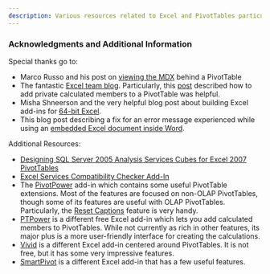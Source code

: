 ```yaml
---
description: Various resources related to Excel and PivotTables particularly on top of cubes.
---
```

### Acknowledgments and Additional Information

Special thanks go to:
* Marco Russo and his post on [viewing the MDX](http://sqlblog.com/blogs/marco_russo/archive/2007/01/18/display-the-mdx-query-of-an-excel-2007-pivottable.aspx) behind a PivotTable
* The fantastic [Excel team blog](http://blogs.msdn.com/excel). Particularly, this [post](http://blogs.msdn.com/excel/archive/2008/02/05/common-questions-around-excel-2007-OLAP-PivotTables.aspx) described how to add private calculated members to a PivotTable was helpful.
* Misha Shneerson and the very helpful blog post about building Excel add-ins for [64-bit Excel](http://blogs.msdn.com/b/mshneer/archive/2010/02/24/taking-com-shim-wizards-to-64-bit.aspx).
* This blog post describing a fix for an error message experienced while using an [embedded Excel document inside Word](http://blogs.msdn.com/b/vsofficedeveloper/archive/2008/04/11/excel-ole-embedding-errors-with-managed-addin.aspx).

Additional Resources:
* [Designing SQL Server 2005 Analysis Services Cubes for Excel 2007 PivotTables](https://www.microsoft.com/en-us/download/details.aspx?id=9982)
* [Excel Services Compatibility Checker Add-In](http://blogs.msdn.com/cumgranosalis/pages/excel-services-compatibility-checker-download-page.aspx)
* The [PivotPower](http://contextures.com/xlPivotAddIn.html) add-in which contains some useful PivotTable extensions. Most of the features are focused on non-OLAP PivotTables, though some of its features are useful with OLAP PivotTables. Particularly, the [Reset Captions](http://contextures.com/xlPivotAddIn02.html#Formatting) feature is very handy.
* [PTPower](http://www.sqlserverpower.com/UtilityDetail/PTPower.aspx) is a different free Excel add-in which lets you add calculated members to PivotTables. While not currently as rich in other features, its major plus is a more user-friendly interface for creating the calculations.
* [Vivid](http://www.varigence.com/products/vivid.html) is a different Excel add-in centered around PivotTables. It is not free, but it has some very impressive features.
* [SmartPivot](http://www.devscope.net/products/SmartPivot/default.aspx) is a different Excel add-in that has a few useful features.